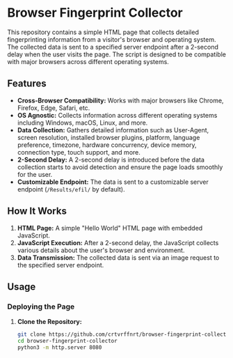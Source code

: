 # Browser Fingerprint Collector

This repository contains a simple HTML page that collects detailed fingerprinting information from a visitor's browser and operating system. The collected data is sent to a specified server endpoint after a 2-second delay when the user visits the page. The script is designed to be compatible with major browsers across different operating systems.

## Features

- **Cross-Browser Compatibility:** Works with major browsers like Chrome, Firefox, Edge, Safari, etc.
- **OS Agnostic:** Collects information across different operating systems including Windows, macOS, Linux, and more.
- **Data Collection:** Gathers detailed information such as User-Agent, screen resolution, installed browser plugins, platform, language preference, timezone, hardware concurrency, device memory, connection type, touch support, and more.
- **2-Second Delay:** A 2-second delay is introduced before the data collection starts to avoid detection and ensure the page loads smoothly for the user.
- **Customizable Endpoint:** The data is sent to a customizable server endpoint (`/Results/efil/` by default).

## How It Works

1. **HTML Page:** A simple "Hello World" HTML page with embedded JavaScript.
2. **JavaScript Execution:** After a 2-second delay, the JavaScript collects various details about the user's browser and environment.
3. **Data Transmission:** The collected data is sent via an image request to the specified server endpoint.

## Usage

### Deploying the Page

1. **Clone the Repository:**
   ```bash
   git clone https://github.com/crtvrffnrt/browser-fingerprint-collector.git
   cd browser-fingerprint-collector
   python3 -m http.server 8080
